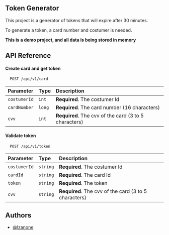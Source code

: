 
## Token Generator

This project is a generator of tokens that will expire after 30 minutes.

To generate a token, a card number and costumer is needed.

**This is a demo project, and all data is being stored in memory**
## API Reference

#### Create card and get token

```http
  POST /api/v1/card
```

| Parameter | Type     | Description                |
| :-------- | :------- | :------------------------- |
| `costumerId` | `int` | **Required**. The costumer Id |
| `cardNumber` | `long` | **Required**. The card number (16 characters) |
| `cvv` | `int` | **Required**. The cvv of the card (3 to 5 characters) |

#### Validate token

```http
  POST /api/v1/token
```

| Parameter | Type     | Description                       |
| :-------- | :------- | :-------------------------------- |
| `costumerId`      | `string` | **Required**. The costumer Id |
| `cardId`      | `string` | **Required**. The card Id |
| `token`      | `string` | **Required**. The token |
| `cvv`      | `string` | **Required**. The cvv of the card (3 to 5 characters) |


## Authors

- [@lzanone](https://www.github.com/LeonardoZanone)

